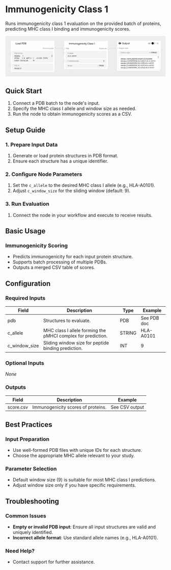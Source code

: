 # Immunogenicity Class 1

Runs immunogenicity class 1 evaluation on the provided batch of proteins, predicting MHC class I binding and immunogenicity scores.

<img src="/images/nodes/biotech/functional-prediction/immunogenicity-class-1.png" alt="Immunogenicity Class 1" class="rounded-lg">

## Quick Start

1. Connect a PDB batch to the node's input.
2. Specify the MHC class I allele and window size as needed.
3. Run the node to obtain immunogenicity scores as a CSV.

## Setup Guide

### 1. Prepare Input Data
1. Generate or load protein structures in PDB format.
2. Ensure each structure has a unique identifier.

### 2. Configure Node Parameters
1. Set the `c_allele` to the desired MHC class I allele (e.g., HLA-A0101).
2. Adjust `c_window_size` for the sliding window (default: 9).

### 3. Run Evaluation
1. Connect the node in your workflow and execute to receive results.

## Basic Usage

### Immunogenicity Scoring
* Predicts immunogenicity for each input protein structure.
* Supports batch processing of multiple PDBs.
* Outputs a merged CSV table of scores.

## Configuration

### Required Inputs
| Field        | Description                                                                 | Type   | Example     |
|--------------|-----------------------------------------------------------------------------|--------|-------------|
| pdb          | Structures to evaluate.                                                     | PDB    | See PDB doc |
| c_allele     | MHC class I allele forming the pMHCI complex for prediction.                | STRING | HLA-A0101   |
| c_window_size| Sliding window size for peptide binding prediction.                         | INT    | 9           |

### Optional Inputs
*None*

### Outputs
| Field     | Description                        | Example         |
|-----------|------------------------------------|-----------------|
| score.csv | Immunogenicity scores of proteins. | See CSV output  |

## Best Practices

### Input Preparation
* Use well-formed PDB files with unique IDs for each structure.
* Choose the appropriate MHC allele relevant to your study.

### Parameter Selection
* Default window size (9) is suitable for most MHC class I predictions.
* Adjust window size only if you have specific requirements.

## Troubleshooting

### Common Issues
* **Empty or invalid PDB input**: Ensure all input structures are valid and uniquely identified.
* **Incorrect allele format**: Use standard allele names (e.g., HLA-A0101).

### Need Help?
* Contact support for further assistance.

